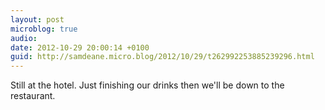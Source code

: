 ```yaml
---
layout: post
microblog: true
audio: 
date: 2012-10-29 20:00:14 +0100
guid: http://samdeane.micro.blog/2012/10/29/t262992253885239296.html
---
```

Still at the hotel. Just finishing our drinks then we'll be down to the restaurant.
